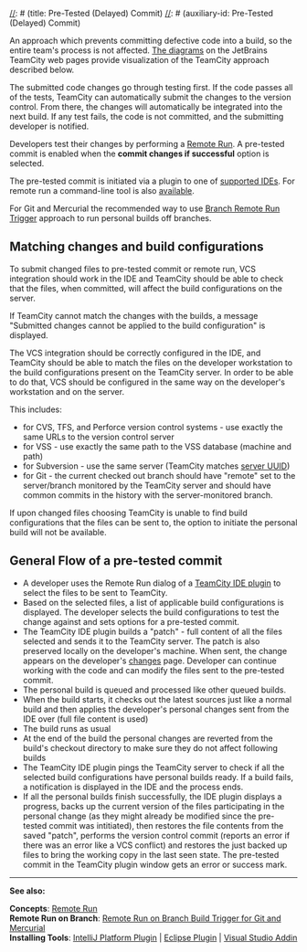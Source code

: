 [//]: # (title: Pre-Tested (Delayed) Commit)
[//]: # (auxiliary-id: Pre-Tested (Delayed) Commit)


An approach which prevents committing defective code into a build, so the entire team's process is not affected. [The diagrams](http://www.jetbrains.com/teamcity/features/delayed_commit.html) on the JetBrains TeamCity web pages provide visualization of the TeamCity approach described below. 

The submitted code changes go through testing first. If the code passes all of the tests, TeamCity can automatically submit the changes to the version control. From there, the changes will automatically be integrated into the next build. If any test fails, the code is not committed, and the submitting developer is notified.

Developers test their changes by performing a [Remote Run](remote-run.md). A pre\-tested commit is enabled when the __commit changes if successful__ option is selected.

The pre\-tested commit is initiated via a plugin to one of [supported IDEs](supported-platforms-and-environments.md). For remote run a command\-line tool is also [available](https://confluence.jetbrains.com/display/TW/Command+Line+Remote+Run+Tool).

For Git and Mercurial the recommended way to use [Branch Remote Run Trigger](branch-remote-run-trigger.md) approach to run personal builds off branches.


## Matching changes and build configurations


[//]: # (Internal note. Do not delete. "Pre-Tested \(Delayed\) Commitd256e43.txt")    


To submit changed files to pre\-tested commit or remote run, VCS integration should work in the IDE and TeamCity should be able to check that the files, when committed, will affect the build configurations on the server.

If TeamCity cannot match the changes with the builds, a message "Submitted changes cannot be applied to the build configuration" is displayed.


[//]: # (Internal note. Do not delete. "Pre-Tested \(Delayed\) Commitd256e52.txt")    


The VCS integration should be correctly configured in the IDE, and TeamCity should be able to match the files on the developer workstation to the build configurations present on the TeamCity server. In order to be able to do that, VCS should be configured in the same way on the developer's workstation and on the server.

This includes:
* for CVS, TFS, and Perforce version control systems \- use exactly the same URLs to the version control server
* for VSS \- use exactly the same path to the VSS database (machine and path)
* for Subversion \- use the same server (TeamCity matches [server UUID](http://svnbook.red-bean.com/en/1.7/svn.reposadmin.maint.html#svn.reposadmin.maint.uuids))
* for Git \- the current checked out branch should have "remote" set to the server/branch monitored by the TeamCity server and should have common commits in the history with the server\-monitored branch.

If upon changed files choosing TeamCity is unable to find build configurations that the files can be sent to, the option to initiate the personal build will not be available.

## General Flow of a pre\-tested commit

* A developer uses the Remote Run dialog of a [TeamCity IDE plugin](installing-tools.md) to select the files to be sent to TeamCity.
* Based on the selected files, a list of applicable build configurations is displayed. The developer selects the build configurations to test the change against and sets options for a pre\-tested commit.
* The TeamCity IDE plugin builds a "patch" \- full content of all the files selected and sends it to the TeamCity server. The patch is also preserved locally on the developer's machine. When sent, the change appears on the developer's [changes](viewing-your-changes.md) page. Developer can continue working with the code and can modify the files sent to the pre\-tested commit.
* The personal build is queued and processed like other queued builds.
* When the build starts, it checks out the latest sources just like a normal build and then applies the developer's personal changes sent from the IDE over (full file content is used)
* The build runs as usual
* At the end of the build the personal changes are reverted from the build's checkout directory to make sure they do not affect following builds
* The TeamCity IDE plugin pings the TeamCity server to check if all the selected build configurations have personal builds ready. If a build fails, a notification is displayed in the IDE and the process ends.
* If all the personal builds finish successfully, the IDE plugin displays a progress, backs up the current version of the files participating in the personal change (as they might already be modified since the pre\-tested commit was intitiated), then restores the file contents from the saved "patch", performs the version control commit (reports an error if there was an error like a VCS conflict) and restores the just backed up files to bring the working copy in the last seen state. The pre\-tested commit in the TeamCity plugin window gets an error or success mark.


__  __

__See also:__



__Concepts__: [Remote Run](remote-run.md)        
__Remote Run on Branch__: [Remote Run on Branch Build Trigger for Git and Mercurial](branch-remote-run-trigger.md)       
__Installing Tools__: [IntelliJ Platform Plugin](intellij-platform-plugin.md) | [Eclipse Plugin](eclipse-plugin.md) | [Visual Studio Addin](visual-studio-addin.md)
